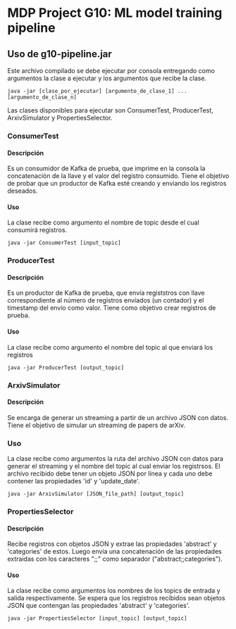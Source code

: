 ﻿# MDP Project G10: ML model training pipeline

## Uso de g10-pipeline.jar
Este archivo compilado se debe ejecutar por consola entregando como argumentos la clase a ejecutar y los argumentos que recibe la clase.
```
java -jar [clase_por_ejecutar] [argumento_de_clase_1] ... [argumento_de_clase_n]
```

Las clases disponibles para ejecutar son ConsumerTest, ProducerTest, ArxivSimulator y PropertiesSelector.

### ConsumerTest
#### Descripción
Es un consumidor de Kafka de prueba, que imprime en la consola la concatenación de la llave y el valor del registro consumido. Tiene el objetivo de probar que un productor de Kafka esté creando y enviando los registros deseados. 
#### Uso
La clase recibe como argumento el nombre de topic desde el cual consumirá registros.

```
java -jar ConsumerTest [input_topic]
```

### ProducerTest
#### Descripción
Es un productor de Kafka de prueba, que envía registstros con llave correspondiente al número de registros envíados (un contador) y el timestamp del envío como valor. Tiene como objetivo crear registros de prueba.
#### Uso
La clase recibe como argumento el nombre del topic al que enviará los registros

```
java -jar ProducerTest [output_topic]
```

### ArxivSimulator
#### Descripción
Se encarga de generar un streaming a partir de un archivo JSON con datos. Tiene el objetivo de simular un streaming de papers de arXiv.
### Uso
La clase recibe como argumentos la ruta del archivo JSON con datos para generar el streaming y el nombre del topic al cual enviar los registrsos. El archivo recibido debe tener un objeto JSON por línea y cada uno debe contener las propiedades 'id' y 'update_date'.

```
java -jar ArxivSimulator [JSON_file_path] [output_topic]
```

### PropertiesSelector
#### Descripción
Recibe registros con objetos JSON y extrae las propiedades 'abstract' y 'categories' de estos. Luego envía una concatenación de las propiedades extraidas con los caracteres ";;" como separador ("abstract;;categories").
#### Uso
La clase recibe como argumentos los nombres de los topics de entrada y salida respectivamente. Se espera que los registros recibidos sean objetos JSON que contengan las propiedades 'abstract' y 'categories'.
```
java -jar PropertiesSelector [input_topic] [output_topic]
```
